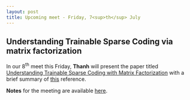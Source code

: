 ```yaml
---
layout: post
title: Upcoming meet - Friday, 7<sup>th</sup> July
---
```

## Understanding Trainable Sparse Coding via matrix factorization 

In our 8<sup>th</sup> meet this Friday, **Thanh** will present the paper titled [Understanding Trainable Sparse Coding with Matrix Factorization](https://arxiv.org/pdf/1609.00285.pdf) with a brief summary of [this](http://yann.lecun.com/exdb/publis/pdf/gregor-icml-10.pdf) reference.

**Notes** for the meeting are available [here](https://goo.gl/6cTNwj).
